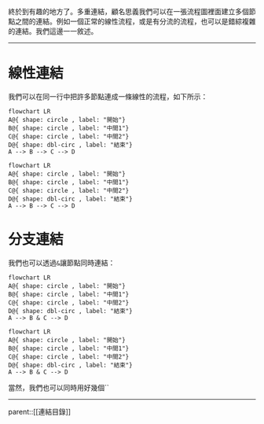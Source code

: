 終於到有趣的地方了。多重連結，顧名思義我們可以在一張流程圖裡面建立多個節點之間的連結。例如一個正常的線性流程，或是有分流的流程，也可以是錯綜複雜的連結。我們這邊一一敘述。
- - -
# 線性連結
我們可以在同一行中把許多節點連成一條線性的流程，如下所示：
```Mermaid
flowchart LR
A@{ shape: circle , label: "開始"}
B@{ shape: circle , label: "中間1"}
C@{ shape: circle , label: "中間2"}
D@{ shape: dbl-circ , label: "結束"}
A --> B --> C --> D
```
```mermaid
flowchart LR
A@{ shape: circle , label: "開始"}
B@{ shape: circle , label: "中間1"}
C@{ shape: circle , label: "中間2"}
D@{ shape: dbl-circ , label: "結束"}
A --> B --> C --> D
```
# 分支連結
我們也可以透過`&`讓節點同時連結：
```Mermaid
flowchart LR
A@{ shape: circle , label: "開始"}
B@{ shape: circle , label: "中間1"}
C@{ shape: circle , label: "中間2"}
D@{ shape: dbl-circ , label: "結束"}
A --> B & C --> D
```
```mermaid
flowchart LR
A@{ shape: circle , label: "開始"}
B@{ shape: circle , label: "中間1"}
C@{ shape: circle , label: "中間2"}
D@{ shape: dbl-circ , label: "結束"}
A --> B & C --> D
```
當然，我們也可以同時用好幾個``

- - -
parent::[[連結目錄]]